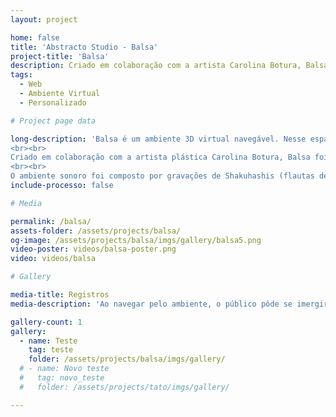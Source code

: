 ```yaml
---
layout: project

home: false
title: 'Abstracto Studio - Balsa'
project-title: 'Balsa'
description: Criado em colaboração com a artista Carolina Botura, Balsa foi uma obra virtual parte da exposição 'Na Boca da Mata Ah!', que teve obras físicas também expostas na Piccola Galleria da Casa Fiat em Belo Horizonte.
tags:
  - Web
  - Ambiente Virtual
  - Personalizado

# Project page data

long-description: 'Balsa é um ambiente 3D virtual navegável. Nesse espaço encantado, uma balsa de cristal, guiada por uma flor, flutua em um calmo oceano, cercado de luz.
<br><br>
Criado em colaboração com a artista plástica Carolina Botura, Balsa foi uma obra virtual parte da exposição "Na Boca da Mata Ah!", que teve obras físicas também expostas na Piccola Galleria da Casa Fiat em Belo Horizonte.
<br><br>
O ambiente sonoro foi composto por gravações de Shakuhashis (flautas de bambu japonesas) tocadas por Tiago Miotto, e diferentes plantas e sementes tocadas como instrumentos pela artista. Mixagem e edição por Henrique Iwao.'
include-processo: false

# Media

permalink: /balsa/
assets-folder: /assets/projects/balsa/
og-image: /assets/projects/balsa/imgs/gallery/balsa5.png
video-poster: videos/balsa-poster.png
video: videos/balsa

# Gallery

media-title: Registros
media-description: 'Ao navegar pelo ambiente, o público pôde se imergir na obra e explorar não só as esculturas digitais, mas também releituras de obras da artista e sons espalhados pelo espaço.'

gallery-count: 1
gallery:
  - name: Teste
    tag: teste
    folder: /assets/projects/balsa/imgs/gallery/
  # - name: Novo teste
  #   tag: novo_teste
  #   folder: /assets/projects/tato/imgs/gallery/

---
```

